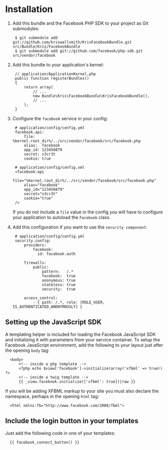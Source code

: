 Installation
============

  1. Add this bundle and the Facebook PHP SDK to your project as Git submodules:

          $ git submodule add git://github.com/kriswallsmith/KrisFacebookBundle.git src/Bundle/Kris/FacebookBundle
          $ git submodule add git://github.com/facebook/php-sdk.git src/vendor/facebook

  2. Add this bundle to your application's kernel:

          // application/ApplicationKernel.php
          public function registerBundles()
          {
              return array(
                  // ...
                  new Bundle\Kris\FacebookBundle\KrisFacebookBundle(),
                  // ...
              );
          }

  3. Configure the `facebook` service in your config:

          # application/config/config.yml
          facebook.api:
              file:   %kernel.root_dir%/../src/vendor/facebook/src/facebook.php
              alias:  facebook
              app_id: 123456879
              secret: s3cr3t
              cookie: true

          # application/config/config.xml
          <facebook:api
              file="%kernel.root_dir%/../src/vendor/facebook/src/facebook.php"
              alias="facebook"
              app_id="123456879"
              secret="s3cr3t"
              cookie="true"
          />

     If you do not include a `file` value in the config you will have to
     configure your application to autoload the `Facebook` class.

  4. Add this configuration if you want to use the `security component`:

          # application/config/config.yml
          security.config:
              providers:
                  facebook:
                    id: facebook.auth

              firewalls:
                  public:
                      pattern:   /.*
                      facebook:  true
                      anonymous: true
                      stateless: true
                      security:  true

              access_control:
                  - { path: /.*, role: [ROLE_USER, IS_AUTHENTICATED_ANONYMOUSLY] }

Setting up the JavaScript SDK
-----------------------------

A templating helper is included for loading the Facebook JavaScript SDK and
initializing it with parameters from your service container. To setup the
Facebook JavaScript environment, add the following to your layout just after
the opening `body` tag:

      <body>
          <!-- inside a php template -->
          <?php echo $view['facebook']->initialize(array('xfbml' => true)) ?>
          <!-- inside a twig template -->
          {{ _view.facebook.initialize(['xfbml': true])|raw }}

If you will be adding XFBML markup to your site you must also declare the
namespace, perhaps in the opening `html` tag:

      <html xmlns:fb="http://www.facebook.com/2008/fbml">

Include the login button in your templates
------------------------------------------

Just add the following code in one of your templates:

      {{ facebook_connect_button() }}
